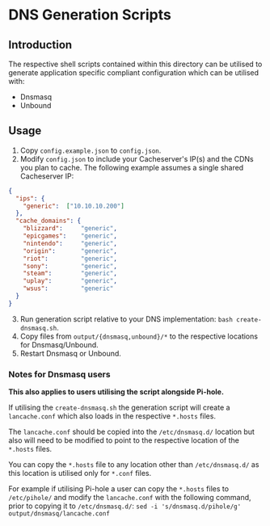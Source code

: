 # DNS Generation Scripts

## Introduction

The respective shell scripts contained within this directory can be utilised to generate application specific compliant
configuration which can be utilised with:

* Dnsmasq
* Unbound

## Usage

1. Copy `config.example.json` to `config.json`.
2. Modify `config.json` to include your Cacheserver's IP(s) and the CDNs you plan to cache.
   The following example assumes a single shared Cacheserver IP:
```json
{
  "ips": {
    "generic":	["10.10.10.200"]
  },
  "cache_domains": {
    "blizzard":     "generic",
    "epicgames":    "generic",
    "nintendo":     "generic",
    "origin":       "generic",
    "riot":         "generic",
    "sony":         "generic",
    "steam":        "generic",
    "uplay":        "generic",
    "wsus":         "generic"
  }
}
```
3. Run generation script relative to your DNS implementation: `bash create-dnsmasq.sh`.
4. Copy files from `output/{dnsmasq,unbound}/*` to the respective locations for Dnsmasq/Unbound.
5. Restart Dnsmasq or Unbound.

### Notes for Dnsmasq users

**This also applies to users utilising the script alongside Pi-hole.**

If utilising the `create-dnsmasq.sh` the generation script will create a `lancache.conf` which also loads in the respective `*.hosts` files.

The `lancache.conf` should be copied into the `/etc/dnsmasq.d/` location but also will need to be modified to point to the respective location of the `*.hosts` files.

You can copy the `*.hosts` file to any location other than `/etc/dnsmasq.d/` as this location is utilised only for `*.conf` files.

For example if utilising Pi-hole a user can copy the `*.hosts` files to `/etc/pihole/` and modify the `lancache.conf` with the following command, prior to copying it to `/etc/dnsmasq.d/`:
`sed -i 's/dnsmasq.d/pihole/g' output/dnsmasq/lancache.conf`